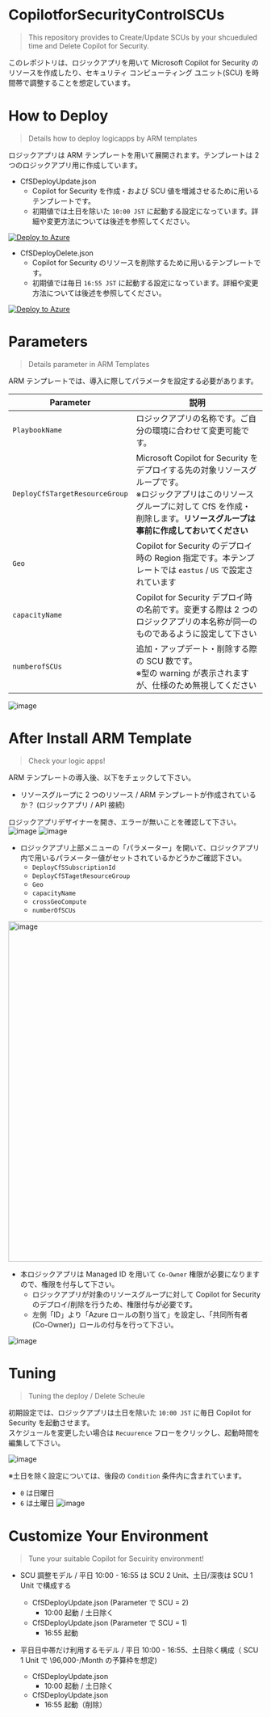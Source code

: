# CopilotforSecurityControlSCUs
> This repository provides to Create/Update SCUs by your shcueduled time and Delete Copilot for Security. 

このレポジトリは、ロジックアプリを用いて Microsoft Copilot for Security のリソースを作成したり、セキュリティ コンピューティング ユニット(SCU) を時間帯で調整することを想定しています。

# How to Deploy
> Details how to deploy logicapps by ARM templates

ロジックアプリは ARM テンプレートを用いて展開されます。テンプレートは 2 つのロジックアプリ用に作成しています。<BR>
- CfSDeployUpdate.json
  - Copilot for Security を作成・および SCU 値を増減させるために用いるテンプレートです。
  - 初期値では土日を除いた ``10:00 JST`` に起動する設定になっています。詳細や変更方法については後述を参照してください。

[![Deploy to Azure](https://aka.ms/deploytoazurebutton)](https://portal.azure.com/#create/Microsoft.Template/uri/https%3A%2F%2Fraw.githubusercontent.com%2Fhisashin0728%2FCopilotforSecurityControlSCUs%2Fmain%2FCfSDeployUpdate.json)

- CfSDeployDelete.json
  - Copilot for Security のリソースを削除するために用いるテンプレートです。
  - 初期値では毎日 ``16:55 JST`` に起動する設定になっています。詳細や変更方法については後述を参照してください。

[![Deploy to Azure](https://aka.ms/deploytoazurebutton)](https://portal.azure.com/#create/Microsoft.Template/uri/https%3A%2F%2Fraw.githubusercontent.com%2Fhisashin0728%2FCopilotforSecurityControlSCUs%2Fmain%2FCfSDeployDelete.json)

# Parameters
> Details parameter in ARM Templates

ARM テンプレートでは、導入に際してパラメータを設定する必要があります。

| Parameter | 説明 |
| ---- | ---- |
| ``PlaybookName`` | ロジックアプリの名称です。ご自分の環境に合わせて変更可能です。 |
| ``DeployCfSTargetResourceGroup`` | Microsoft Copilot for Security をデプロイする先の対象リソースグループです。<BR>※ロジックアプリはこのリソースグループに対して CfS を作成・削除します。**リソースグループは事前に作成しておいてください** |
| ``Geo`` | Copilot for Security のデプロイ時の Region 指定です。本テンプレートでは ``eastus`` / ``US`` で設定されています |
| ``capacityName`` | Copilot for Security デプロイ時の名前です。変更する際は 2 つのロジックアプリの本名称が同一のものであるように設定して下さい |
| ``numberofSCUs`` | 追加・アップデート・削除する際の SCU 数です。<BR>※型の warning が表示されますが、仕様のため無視してください |

![image](https://github.com/hisashin0728/CopilotforSecurityControlSCUs/assets/55295601/c09fb338-88ef-402d-9378-c30e70ac80c1)

# After Install ARM Template
> Check your logic apps!

ARM テンプレートの導入後、以下をチェックして下さい。<br>
- リソースグループに 2 つのリソース / ARM テンプレートが作成されているか？ (ロジックアプリ / API 接続)

ロジックアプリデザイナーを開き、エラーが無いことを確認して下さい。<br>
![image](https://github.com/hisashin0728/CopilotforSecurityControlSCUs/assets/55295601/367cd303-bce9-4a72-ac6e-763d00f55c8f)
![image](https://github.com/hisashin0728/CopilotforSecurityControlSCUs/assets/55295601/060f3bfb-9370-4f58-8bbc-104004010d27)

- ロジックアプリ上部メニューの「パラメーター」を開いて、ロジックアプリ内で用いるパラメーター値がセットされているかどうかご確認下さい。
  - ``DeployCfSSubscriptionId``
  - ``DeployCfSTagetResourceGroup``
  - ``Geo``
  - ``capacityName``
  - ``crossGeoCompute``
  - ``numberOfSCUs``
<img width="674" alt="image" src="https://github.com/hisashin0728/CopilotforSecurityControlSCUs/assets/55295601/407dc46d-31ce-424f-ad1a-0b505b351e6b">

- 本ロジックアプリは Managed ID を用いて ``Co-Owner`` 権限が必要になりますので、権限を付与して下さい。
  - ロジックアプリが対象のリソースグループに対して Copilot for Security のデプロイ/削除を行うため、権限付与が必要です。
  - 左側「ID」より「Azure ロールの割り当て」を設定し、「共同所有者 (Co-Owner)」ロールの付与を行って下さい。

![image](https://github.com/hisashin0728/CopilotforSecurityControlSCUs/assets/55295601/ae4b0660-7895-4016-80af-499444a8c565)
 
# Tuning
> Tuning the deploy / Delete Scheule

初期設定では、ロジックアプリは土日を除いた ``10:00 JST`` に毎日 Copilot for Security を起動させます。<br>
スケジュールを変更したい場合は ``Recuurence`` フローをクリックし、起動時間を編集して下さい。<br>

![image](https://github.com/hisashin0728/CopilotforSecurityControlSCUs/assets/55295601/bcf0c750-00a5-413a-b03d-92c4bb7f9458)<br>

※土日を除く設定については、後段の ``Condition`` 条件内に含まれています。
  - ``0`` は日曜日
  - ``6`` は土曜日
![image](https://github.com/hisashin0728/CopilotforSecurityControlSCUs/assets/55295601/da098254-0662-4234-a4cb-6ce81cebcdcd)

# Customize Your Environment
> Tune your suitable Copilot for Secuirity environment!

- SCU 調整モデル / 平日 10:00 - 16:55 は SCU 2 Unit、土日/深夜は SCU 1 Unit で構成する
  - CfSDeployUpdate.json (Parameter で SCU = 2)
    - 10:00 起動 / 土日除く
  - CfSDeployUpdate.json (Parameter で SCU = 1)
    - 16:55 起動

- 平日日中帯だけ利用するモデル / 平日 10:00 - 16:55、土日除く構成（ SCU 1 Unit で \96,000-/Month の予算枠を想定)
  - CfSDeployUpdate.json
    - 10:00 起動 / 土日除く 
  - CfSDeployUpdate.json
    - 16:55 起動（削除）
